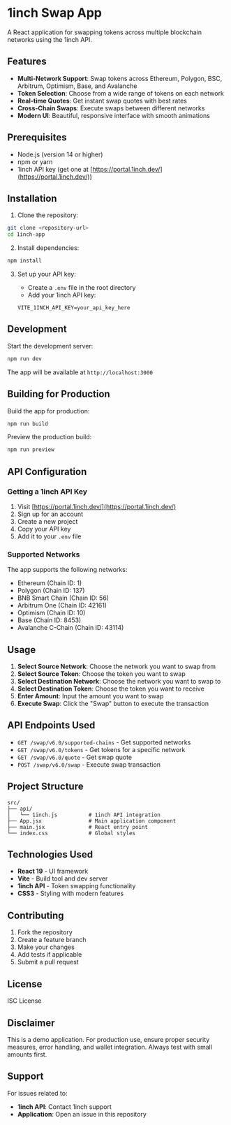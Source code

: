 # 1inch Swap App

A React application for swapping tokens across multiple blockchain networks using the 1inch API.

## Features

- **Multi-Network Support**: Swap tokens across Ethereum, Polygon, BSC, Arbitrum, Optimism, Base, and Avalanche
- **Token Selection**: Choose from a wide range of tokens on each network
- **Real-time Quotes**: Get instant swap quotes with best rates
- **Cross-Chain Swaps**: Execute swaps between different networks
- **Modern UI**: Beautiful, responsive interface with smooth animations

## Prerequisites

- Node.js (version 14 or higher)
- npm or yarn
- 1inch API key (get one at [https://portal.1inch.dev/](https://portal.1inch.dev/))

## Installation

1. Clone the repository:

```bash
git clone <repository-url>
cd 1inch-app
```

2. Install dependencies:

```bash
npm install
```

3. Set up your API key:
   - Create a `.env` file in the root directory
   - Add your 1inch API key:

   ```
   VITE_1INCH_API_KEY=your_api_key_here
   ```

## Development

Start the development server:

```bash
npm run dev
```

The app will be available at `http://localhost:3000`

## Building for Production

Build the app for production:

```bash
npm run build
```

Preview the production build:

```bash
npm run preview
```

## API Configuration

### Getting a 1inch API Key

1. Visit [https://portal.1inch.dev/](https://portal.1inch.dev/)
2. Sign up for an account
3. Create a new project
4. Copy your API key
5. Add it to your `.env` file

### Supported Networks

The app supports the following networks:

- Ethereum (Chain ID: 1)
- Polygon (Chain ID: 137)
- BNB Smart Chain (Chain ID: 56)
- Arbitrum One (Chain ID: 42161)
- Optimism (Chain ID: 10)
- Base (Chain ID: 8453)
- Avalanche C-Chain (Chain ID: 43114)

## Usage

1. **Select Source Network**: Choose the network you want to swap from
2. **Select Source Token**: Choose the token you want to swap
3. **Select Destination Network**: Choose the network you want to swap to
4. **Select Destination Token**: Choose the token you want to receive
5. **Enter Amount**: Input the amount you want to swap
6. **Execute Swap**: Click the "Swap" button to execute the transaction

## API Endpoints Used

- `GET /swap/v6.0/supported-chains` - Get supported networks
- `GET /swap/v6.0/tokens` - Get tokens for a specific network
- `GET /swap/v6.0/quote` - Get swap quote
- `POST /swap/v6.0/swap` - Execute swap transaction

## Project Structure

```
src/
├── api/
│   └── 1inch.js          # 1inch API integration
├── App.jsx               # Main application component
├── main.jsx              # React entry point
└── index.css             # Global styles
```

## Technologies Used

- **React 19** - UI framework
- **Vite** - Build tool and dev server
- **1inch API** - Token swapping functionality
- **CSS3** - Styling with modern features

## Contributing

1. Fork the repository
2. Create a feature branch
3. Make your changes
4. Add tests if applicable
5. Submit a pull request

## License

ISC License

## Disclaimer

This is a demo application. For production use, ensure proper security measures, error handling, and wallet integration. Always test with small amounts first.

## Support

For issues related to:

- **1inch API**: Contact 1inch support
- **Application**: Open an issue in this repository
